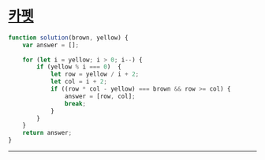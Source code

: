# [카펫](https://programmers.co.kr/learn/courses/30/lessons/42842?language=javascript)

```js
function solution(brown, yellow) {
    var answer = [];
    
    for (let i = yellow; i > 0; i--) {
        if (yellow % i === 0)  {
            let row = yellow / i + 2;
            let col = i + 2;
            if ((row * col - yellow) === brown && row >= col) {
                answer = [row, col];
                break;
            }
        }
    }
    return answer;
}
```

---